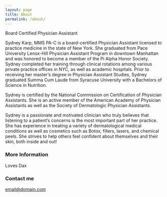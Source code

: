 ```yaml
---
layout: page
title: About
permalink: /about/
---
```


Board Certified Physician Assistant

Sydney Karp, MMS PA-C is a board-certified Physician Assistant licensed to practice medicine in the state of New York. She graduated from Pace University Lenox-Hill Physician Assistant Program in downtown Manhattan and was honored to become a member of the Pi Alpha Honor Society. Sydney completed her training through clinical rotations among various private practice offices in NYC, as well as academic hospitals. Prior to receiving her master’s degree in Physician Assistant Studies, Sydney graduated Summa Cum Laude from Syracuse University with a Bachelors of Science in Nutrition.

Sydney is certified by the National Commission on Certification of Physician Assistants. She is an active member of the American Academy of Physician Assistants as well as the Society of Dermatologic Physician Assistants.

Sydney is a passionate and motivated clinician who truly believes that listening to a patient’s concerns is the most important part of her practice. She has experience in treating a variety of dermatological medical conditions as well as cosmetics such as Botox, fillers, lasers, and chemical peels. She strives to help others feel confident about themselves and their skin, both inside and out!

### More Information

Loves Dax

### Contact me

[email@domain.com](mailto:email@domain.com)
